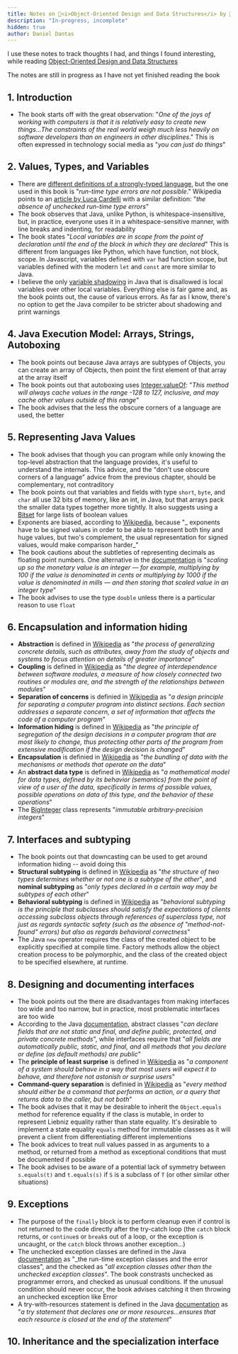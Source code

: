 ```yaml
---
title: Notes on 📕<i>Object-Oriented Design and Data Structures</i> by 🐻Myers & Kozen
description: "In-progress, incomplete"
hidden: true
author: Daniel Dantas
---
```


I use these notes to track thoughts I had, and things I found interesting, while reading [Object-Oriented Design and Data Structures](https://andrewcmyers.github.io/oodds/)

The notes are still in progress as I have not yet finished reading the book

## 1. Introduction
- The book starts off with the great observation: "_One of the joys of working with computers is that it is relatively easy to create new things...The constraints of the real world weigh much less heavily on software developers than on engineers in other disciplines_." This is often expressed in technology social media as "_you can just do things_"

## 2. Values, Types, and Variables
- There are [different definitions of a strongly-typed language](https://en.wikipedia.org/wiki/Strong_and_weak_typing), but the one used in this book is "_run-time type errors are not possible_." Wikipedia points to an [article by Luca Cardelli](http://www.lucacardelli.name/Papers/TypefulProg.pdf) with a similar definition: "_the absence of unchecked run-time type errors_"
- The book observes  that Java, unlike Python, is whitespace-insensitive, but, in practice, everyone uses it in a whitespace-sensitive manner, with line breaks and indenting, for readability
- The book states "_Local variables are in scope from the point of declaration until the end of the block in which they are declared_" This is different from languages like Python, which have function, not block, scope. In Javascript, variables defined with `var` had function scope, but variables defined with the modern `let` and `const` are more similar to Java.
- I believe the only [variable shadowing](https://en.wikipedia.org/wiki/Variable_shadowing#Java) in Java that is disallowed is local variables over other local variables. Everything else is fair game and, as the book points out, the cause of various errors. As far as I know, there's no option to get the Java compiler to be stricter about shadowing and print warnings

## 4. Java Execution Model: Arrays, Strings, Autoboxing
- The book points out because Java arrays are subtypes of Objects, you can create an array of Objects, then point the first element of that array at the array itself
- The book points out that autoboxing uses [Integer.valueOf](https://docs.oracle.com/en/java/javase/24/docs/api/java.base/java/lang/Integer.html#valueOf(int)): "_This method will always cache values in the range -128 to 127, inclusive, and may cache other values outside of this range_"
- The book advises that the less the obscure corners of a language are used, the better

## 5. Representing Java Values
- The book advises that though you can program while only knowing the top-level abstraction that the language provides, it's useful to understand the internals. This advice, and the "don't use obscure corners of a language" advice from the previous chapter, should be complementary, not contraditory
- The book points out that variables and fields with type `short`, `byte`, and `char` all use 32 bits of memory, like an int, in Java, but that arrays pack the smaller data types together more tightly. It also suggests using a [Bitset](https://docs.oracle.com/en/java/javase/24/docs/api/java.base/java/util/BitSet.html) for large lists of boolean values
- Exponents are biased, according to [Wikipedia](https://en.wikipedia.org/wiki/Exponent_bias), because "_ exponents have to be signed values in order to be able to represent both tiny and huge values, but two's complement, the usual representation for signed values, would make comparison harder_"
- The book cautions about the subtleties of representing decimals as floating point numbers. One alternative in the [documentation](https://docs.oracle.com/en/java/javase/24/docs/api/java.base/java/lang/Double.html) is "_scaling up so the monetary value is an integer — for example, multiplying by 100 if the value is denominated in cents or multiplying by 1000 if the value is denominated in mills — and then storing that scaled value in an integer type_"
- The book advises to use the type `double` unless there is a particular reason to use `float`

## 6. Encapsulation and information hiding
- **Abstraction** is defined in [Wikipedia](https://en.wikipedia.org/wiki/Abstraction_(computer_science)) as "_the process of generalizing concrete details, such as attributes, away from the study of objects and systems to focus attention on details of greater importance_"
- **Coupling** is defined in [Wikipedia](https://en.wikipedia.org/wiki/Coupling_(computer_programming)) as "_the degree of interdependence between software modules, a measure of how closely connected two routines or modules are, and the strength of the relationships between modules_"
- **Separation of concerns** is definied in [Wikipedia](https://en.wikipedia.org/wiki/Separation_of_concerns) as "_a design principle for separating a computer program into distinct sections. Each section addresses a separate concern, a set of information that affects the code of a computer program_"
- **Information hiding** is defined in [Wikipedia](https://en.wikipedia.org/wiki/Information_hiding) as "_the principle of segregation of the design decisions in a computer program that are most likely to change, thus protecting other parts of the program from extensive modification if the design decision is changed_"
- **Encapsulation** is definied in [Wikipedia](https://en.wikipedia.org/wiki/Encapsulation_(computer_programming)) as "_the bundling of data with the mechanisms or methods that operate on the data_"
- An **abstract data type** is defined in [Wikipedia](https://en.wikipedia.org/wiki/Abstract_data_type) as "_a mathematical model for data types, defined by its behavior (semantics) from the point of view of a user of the data, specifically in terms of possible values, possible operations on data of this type, and the behavior of these operations_"
- The [BigInteger](https://docs.oracle.com/en/java/javase/24/docs/api/java.base/java/math/BigInteger.html) class represents "_immutable arbitrary-precision integers_"

## 7. Interfaces and subtyping
- The book points out that downcasting can be used to get around information hiding -- avoid doing this
- **Structural subtyping** is defined in [Wikipedia](https://en.wikipedia.org/wiki/Subtyping) as "_the structure of two types determines whether or not one is a subtype of the other_", and **nominal subtyping** as "_only types declared in a certain way may be subtypes of each other_"
- **Behavioral subtyping** is defined in [Wikipedia](https://en.wikipedia.org/wiki/Behavioral_subtyping) as "_behavioral subtyping is the principle that subclasses should satisfy the expectations of clients accessing subclass objects through references of superclass type, not just as regards syntactic safety (such as the absence of "method-not-found" errors) but also as regards behavioral correctness_"
- The Java `new` operator requires the class of the created object to be explicitly specified at compile time. Factory methods allow the object creation process to be polymorphic, and the class of the created object to be specified elsewhere, at runtime.

## 8. Designing and documenting interfaces
- The book points out the there are disadvantages from making interfaces too wide and too narrow, but in practice, most problematic interfaces are too wide
- According to the Java [documentation](https://docs.oracle.com/javase/tutorial/java/IandI/abstract.html), abstract classes "_can declare fields that are not static and final, and define public, protected, and private concrete methods_", while interfaces require that  "_all fields are automatically public, static, and final, and all methods that you declare or define (as default methods) are public_"
- The **principle of least surprise** is defined in [Wikipedia](https://en.wikipedia.org/wiki/Principle_of_least_astonishment) as "_a component of a system should behave in a way that most users will expect it to behave, and therefore not astonish or surprise users_"
- **Command-query separation** is definied in [Wikipedia](https://en.wikipedia.org/wiki/Command%E2%80%93query_separation) as "_every method should either be a command that performs an action, or a query that returns data to the caller, but not both_"
- The book advises that it may be desirable to inherit the `Object.equals` method for reference equality if the class is mutable, in order to represent Liebniz equality rather than state equality. It's desirable to implement a state equality `equals` method for immutable classes as it will prevent a client from differentiating different implementions
- The book advices to treat null values passed in as arguments to a method, or returned from a method as exceptional conditions that must be documented if possible
- The book advises to be aware of a potential lack of symmetry between `s.equals(t)` and `t.equals(s)` if `S` is a subclass of `T` (or other similar other situations)

## 9. Exceptions
- The purpose of the `finally` block is to perform cleanup even if control is not returned to the code directly after the try-catch loop (the `catch` block returns, or `continue`s or `break`s out of a loop, or the exception is uncaught, or the `catch` block throws another exception...)
- The unchecked exception classes are defined in the Java [documentation](https://docs.oracle.com/javase/specs/jls/se7/html/jls-11.html#jls-11.1.1) as "_the run-time exception classes and the error classes", and the checked as "_all exception classes other than the unchecked exception classes_". The book constrasts unchecked as programmer errors, and checked as unusual conditions. If the unusual condition should never occur, the book advises catching it then throwing an unchecked exception like Error
- A try-with-resources statement is defined in the Java [documentation](https://docs.oracle.com/javase/tutorial/essential/exceptions/tryResourceClose.html) as "_a try statement that declares one or more resources...ensures that each resource is closed at the end of the statement_"

## 10. Inheritance and the specialization interface



